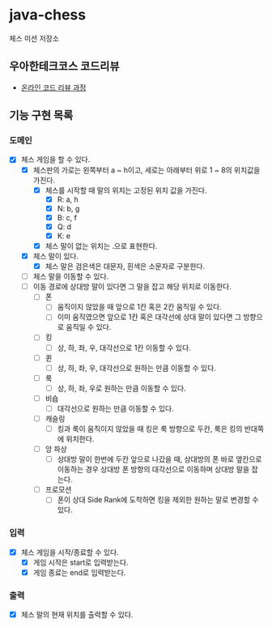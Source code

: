 # java-chess

체스 미션 저장소

## 우아한테크코스 코드리뷰

- [온라인 코드 리뷰 과정](https://github.com/woowacourse/woowacourse-docs/blob/master/maincourse/README.md)

## 기능 구현 목록

### 도메인

- [x] 체스 게임을 할 수 있다.
    - [x] 체스판의 가로는 왼쪽부터 a ~ h이고, 세로는 아래부터 위로 1 ~ 8의 위치값을 가진다.
        - [x] 체스를 시작할 때 말의 위치는 고정된 위치 값을 가진다.
            - [x] R: a, h
            - [x] N: b, g
            - [x] B: c, f
            - [x] Q: d
            - [x] K: e
        - [x] 체스 말이 없는 위치는 .으로 표현한다.
    - [x] 체스 말이 있다.
        - [x] 체스 말은 검은색은 대문자, 흰색은 소문자로 구분한다.
    - [ ] 체스 말을 이동할 수 있다.
    - [ ] 이동 경로에 상대방 말이 있다면 그 말을 잡고 해당 위치로 이동한다.
        - [ ] 폰
            - [ ] 움직이지 않았을 때 앞으로 1칸 혹은 2칸 움직일 수 있다.
            - [ ] 이미 움직였으면 앞으로 1칸 혹은 대각선에 상대 말이 있다면 그 방향으로 움직일 수 있다.
        - [ ] 킹
            - [ ] 상, 하, 좌, 우, 대각선으로 1칸 이동할 수 있다.
        - [ ] 퀸
            - [ ] 상, 하, 좌, 우, 대각선으로 원하는 만큼 이동할 수 있다.
        - [ ] 룩
            - [ ] 상, 하, 좌, 우로 원하는 만큼 이동할 수 있다.
        - [ ] 비숍
            - [ ] 대각선으로 원하는 만큼 이동할 수 있다.
        - [ ] 캐슬링
            - [ ] 킹과 룩이 움직이지 않았을 때 킹은 룩 방향으로 두칸, 룩은 킹의 반대쪽에 위치한다.
        - [ ] 앙 파상
            - [ ] 상대방 말이 한번에 두칸 앞으로 나갔을 때, 상대방의 폰 바로 옆칸으로 이동하는 경우 상대방 폰 방향의 대각선으로 이동하며 상대방 말을 잡는다.
        - [ ] 프로모션
            - [ ] 폰이 상대 Side Rank에 도착하면 킹을 제외한 원하는 말로 변경할 수 있다.

### 입력

- [x] 체스 게임을 시작/종료할 수 있다.
    - [x] 게임 시작은 start로 입력받는다.
    - [x] 게임 종료는 end로 입력받는다.

### 출력

- [x] 체스 말의 현재 위치를 출력할 수 있다.
